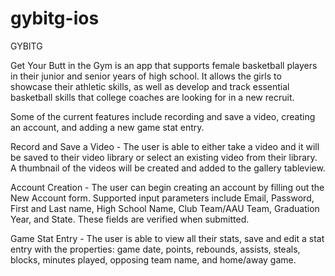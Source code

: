 # gybitg-ios

GYBITG

Get Your Butt in the Gym is an app that supports female basketball players in their junior and senior years of high school. It allows the girls to showcase their athletic skills, as well as develop and track essential basketball skills that college coaches are looking for in a new recruit.

Some of the current features include recording and save a video, creating an account, and adding a new game stat entry.

Record and Save a Video - The user is able to either take a video and it will be saved to their video library or select an existing video from their library. A thumbnail of the videos will be created and added to the gallery tableview.

Account Creation - The user can begin creating an account by filling out the New Account form. Supported input parameters include Email, Password, First and Last name, High School Name, Club Team/AAU Team, Graduation Year, and State. These fields are verified when submitted.

Game Stat Entry - The user is able to view all their stats, save and edit a stat entry with the properties: game date, points, rebounds, assists, steals, blocks, minutes played, opposing team name, and home/away game. 
